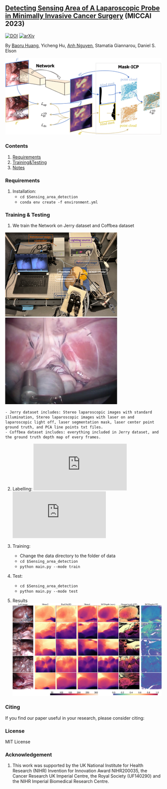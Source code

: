 ## [Detecting Sensing Area of A Laparoscopic Probe in Minimally Invasive Cancer Surgery](https://arxiv.org/abs/2208.08407) (MICCAI 2023)
[![DOI](https://img.shields.io/badge/DOI-10.1007%2F978--3--031--16449--1__2-darkyellow)](https://doi.org/10.1007/978-3-031-16449-1_2)
[![arXiv](https://img.shields.io/badge/arXiv-2208.08407-b31b1b.svg)](https://arxiv.org/abs/2208.08407)

By [Baoru Huang](https://baoru.netlify.app/), Yicheng Hu, [Anh Nguyen](https://www.csc.liv.ac.uk/~anguyen), Stamatia Giannarou, Daniel S. Elson

![image](https://github.com/br0202/M3Depth/blob/master/vis/frameworks.png "m3depth")

### Contents
1. [Requirements](#requirements)
2. [Training&Testing](#training)
3. [Notes](#notes)


### Requirements

1. Installation:
	- `cd $Sensing_area_detection`
	- `conda env create -f environment.yml`

	
### Training & Testing

1. We train the Network on Jerry dataset and Coffbea dataset

<p float="left">
  <img src="https://github.com/br0202/Sensing_area_detection/blob/master/figure/Picture4.png" width="360" />
  <img src="https://github.com/br0202/Sensing_area_detection/blob/master/figure/probe.jpeg" width="360" /> 
</p>

	- Jerry dataset includes: Stereo laparoscopic images with standard illumination, Stereo laparoscopic images with laser on and laparoscopic light off, laser segmentation mask, laser center point ground truth, and PCA line points txt files. 
	- Coffbea dataset includes: everything included in Jerry dataset, and the ground truth depth map of every frames.
	

2. Labelling:
![image](https://github.com/br0202/Sensing_area_detection/blob/master/figure/dataset-all.pdf)
![image](https://github.com/br0202/Sensing_area_detection/blob/master/figure/label.pdf)

3. Training:
	- Change the data directory to the folder of data
	- `cd $Sensing_area_detection`
	- `python main.py --mode train`
	
4. Test:
    - `cd $Sensing_area_detection`
    - `python main.py --mode test`

5. Results
![image](https://github.com/br0202/M3Depth/blob/master/vis/quan_results.png "results")


### Citing 

If you find our paper useful in your research, please consider citing:

        

### License
MIT License

### Acknowledgement
1. This work was supported by the UK National Institute for Health Research (NIHR) Invention for Innovation Award NIHR200035, the Cancer Research UK Imperial Centre, the Royal Society (UF140290) and the NIHR Imperial Biomedical Research Centre.
